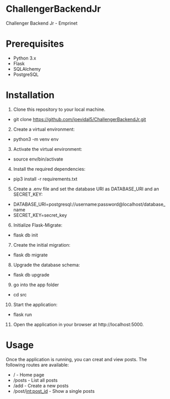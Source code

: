 # ChallengerBackendJr
Challenger Backend Jr - Emprinet

# Prerequisites

- Python 3.x
- Flask
- SQLAlchemy
- PostgreSQL

# Installation
1. Clone this repository to your local machine.

- git clone https://github.com/joevidal5/ChallengerBackendJr.git

2. Create a virtual environment:

- python3 -m venv env

3. Activate the virtual environment:

- source env/bin/activate

4. Install the required dependencies:

- pip3 install -r requirements.txt

5. Create a .env file and set the database URI as DATABASE_URI and an SECRET_KEY:

- DATABASE_URI=postgresql://username:password@localhost/database_name
- SECRET_KEY=secret_key

6. Initialize Flask-Migrate:

- flask db init

7. Create the initial migration:

- flask db migrate

8. Upgrade the database schema:

- flask db upgrade

9. go into the app folder

- cd src

10. Start the application:

- flask run

11. Open the application in your browser at http://localhost:5000.


# Usage
Once the application is running, you can creat and view posts. The following routes are available:

- / - Home page
- /posts - List all posts
- /add - Create a new posts
- /post/<int:post_id> - Show a single posts